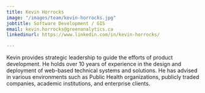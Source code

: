 ```yaml
---
title: Kevin Horrocks
image: "/images/team/kevin-horrocks.jpg"
jobtitle: Software Development / GIS
email: kevin.horrocks@greenanalytics.ca
linkedinurl: https://www.linkedin.com/in/kevin-horrocks/

---
```

Kevin provides strategic leadership to guide the efforts of product development. He holds over 10 years of experience in the design and deployment of web-based technical systems and solutions. He has advised in various environments such as Public Health organizations, publicly traded companies, academic institutions, and enterprise clients.
